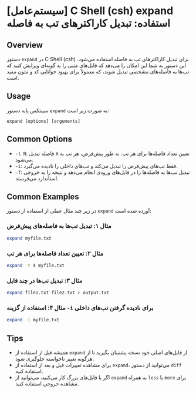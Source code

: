 # [سیستم‌عامل] C Shell (csh) expand استفاده: تبدیل کاراکترهای تب به فاصله

## Overview
دستور `expand` در C Shell (csh) برای تبدیل کاراکترهای تب به فاصله استفاده می‌شود. این دستور به شما این امکان را می‌دهد که فایل‌های متنی را به گونه‌ای ویرایش کنید که تب‌ها به فاصله‌های مشخصی تبدیل شوند، که معمولاً برای بهبود خوانایی کد و متون مفید است.

## Usage
سینتکس پایه دستور `expand` به صورت زیر است:

```
expand [options] [arguments]
```

## Common Options
- `-t N`: تعیین تعداد فاصله‌ها برای هر تب. به طور پیش‌فرض، هر تب به ۸ فاصله تبدیل می‌شود.
- `-i`: فقط تب‌های پیش‌فرض را تبدیل می‌کند و تب‌های داخلی را نادیده می‌گیرد.
- `-f`: تبدیل تب‌ها به فاصله‌ها را در فایل‌های ورودی انجام می‌دهد و نتیجه را به خروجی استاندارد می‌فرستد.

## Common Examples
در زیر چند مثال عملی از استفاده از دستور `expand` آورده شده است:

### مثال ۱: تبدیل تب‌ها به فاصله‌های پیش‌فرض
```bash
expand myfile.txt
```

### مثال ۲: تعیین تعداد فاصله‌ها برای هر تب
```bash
expand -t 4 myfile.txt
```

### مثال ۳: تبدیل تب‌ها در چند فایل
```bash
expand file1.txt file2.txt > output.txt
```

### مثال ۴: استفاده از گزینه `-i` برای نادیده گرفتن تب‌های داخلی
```bash
expand -i myfile.txt
```

## Tips
- همیشه قبل از استفاده از `expand` از فایل‌های اصلی خود نسخه پشتیبان بگیرید تا از هرگونه تغییر ناخواسته جلوگیری شود.
- برای مشاهده تغییرات قبل و بعد از استفاده از `expand`، می‌توانید از دستور `diff` استفاده کنید.
- اگر با فایل‌های بزرگ کار می‌کنید، می‌توانید از `expand` به همراه `less` یا `more` برای مشاهده خروجی استفاده کنید.